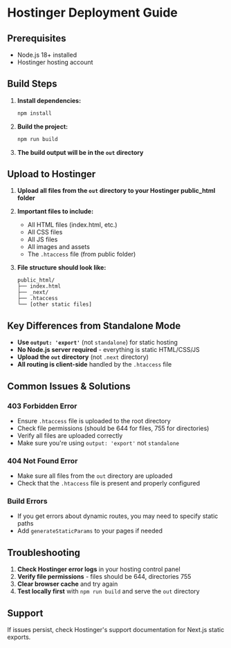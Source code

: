 # Hostinger Deployment Guide

## Prerequisites
- Node.js 18+ installed
- Hostinger hosting account

## Build Steps

1. **Install dependencies:**
   ```bash
   npm install
   ```

2. **Build the project:**
   ```bash
   npm run build
   ```

3. **The build output will be in the `out` directory**

## Upload to Hostinger

1. **Upload all files from the `out` directory to your Hostinger public_html folder**

2. **Important files to include:**
   - All HTML files (index.html, etc.)
   - All CSS files
   - All JS files
   - All images and assets
   - The `.htaccess` file (from public folder)

3. **File structure should look like:**
   ```
   public_html/
   ├── index.html
   ├── _next/
   ├── .htaccess
   └── [other static files]
   ```

## Key Differences from Standalone Mode

- **Use `output: 'export'`** (not `standalone`) for static hosting
- **No Node.js server required** - everything is static HTML/CSS/JS
- **Upload the `out` directory** (not `.next` directory)
- **All routing is client-side** handled by the `.htaccess` file

## Common Issues & Solutions

### 403 Forbidden Error
- Ensure `.htaccess` file is uploaded to the root directory
- Check file permissions (should be 644 for files, 755 for directories)
- Verify all files are uploaded correctly
- Make sure you're using `output: 'export'` not `standalone`

### 404 Not Found Error
- Make sure all files from the `out` directory are uploaded
- Check that the `.htaccess` file is present and properly configured

### Build Errors
- If you get errors about dynamic routes, you may need to specify static paths
- Add `generateStaticParams` to your pages if needed

## Troubleshooting

1. **Check Hostinger error logs** in your hosting control panel
2. **Verify file permissions** - files should be 644, directories 755
3. **Clear browser cache** and try again
4. **Test locally first** with `npm run build` and serve the `out` directory

## Support
If issues persist, check Hostinger's support documentation for Next.js static exports. 